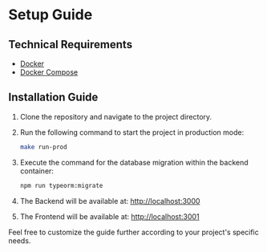 # Setup Guide

## Technical Requirements

- [Docker](https://www.docker.com/)
- [Docker Compose](https://docs.docker.com/compose/)

## Installation Guide

1. Clone the repository and navigate to the project directory.
2. Run the following command to start the project in production mode:

    ```bash
    make run-prod
    ```
3. Execute the command for the database migration within the backend container:

    ```bash
    npm run typeorm:migrate
    ```

4. The Backend will be available at: [http://localhost:3000](http://localhost:3000)
5. The Frontend will be available at: [http://localhost:3001](http://localhost:3001)

Feel free to customize the guide further according to your project's specific needs.